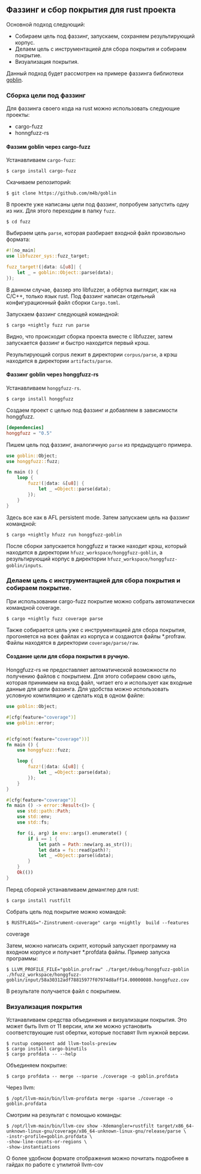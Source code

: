 ## Фаззинг и сбор покрытия для rust проекта

Основной подход следующий:

* Собираем цель под фаззинг, запускаем, сохраняем результирующий корпус.
* Делаем цель с инструментацией для сбора покрытия и собираем покрытие.
* Визуализация покрытия.

Данный подход будет рассмотрен на примере фаззинга библиотеки
[goblin](https://github.com/m4b/goblin).

### Cборка цели под фаззинг

Для фаззинга своего кода на rust можно использовать следующие проекты:

* cargo-fuzz
* honngfuzz-rs

#### Фаззим goblin через cargo-fuzz

Устанавливаем `cargo-fuzz`:

    $ cargo install cargo-fuzz

Скачиваем репозиторий:

    $ git clone https://github.com/m4b/goblin

В проекте уже написаны цели под фаззинг, попробуем запустить одну из них.
Для этого переходим в папку `fuzz`.

    $ cd fuzz

Выбираем цель `parse`, которая разбирает входной файл произвольно формата:

```rust
#![no_main]
use libfuzzer_sys::fuzz_target;

fuzz_target!(|data: &[u8]| {
    let _ = goblin::Object::parse(data);
});
```
В данном случае, фаззер это libfuzzer, а обёртка выглядит, как на C/C++, только
язык rust. Под фаззинг написан отдельный конфигурационный файл сборки `Cargo.toml`.

Запускаем фаззинг следующей командной:

    $ cargo +nightly fuzz run parse

Видно, что происходит сборка проекта вместе с libfuzzer, затем запускается
фаззинг и быстро находится первый крэш.

Результирующий corpus лежит в директории `corpus/parse`, а крэш находится в
директории `artifacts/parse`.

#### Фаззинг goblin через honggfuzz-rs

Устанавливаем `honggfuzz-rs`.

    $ cargo install honggfuzz

Создаем проект с целью под фаззинг и добавляем в зависимости honggfuzz.

```toml
[dependencies]
honggfuzz = "0.5"
```

Пишем цель под фаззинг, аналогичную `parse` из предыдущего примера.

```rust
use goblin::Object;
use honggfuzz::fuzz;

fn main () {
    loop {
        fuzz!(|data: &[u8]| {
            let _ =Object::parse(data);
        });
    }
}
```
Здесь все как в AFL persistent mode. Затем запускаем цель на фаззинг командной:

    $ cargo +nightly hfuzz run honggfuzz-goblin

После сборки запускается honggfuzz и также находит крэш, который находится в
директории `hfuzz_workspace/honggfuzz-goblin`, а результирующий корпус в
директории `hfuzz_workspace/honggfuzz-goblin/inputs`.

### Делаем цель с инструментацией для сбора покрытия и собираем покрытие.

При использовании cargo-fuzz покрытие можно собрать автоматически командной
coverage.

    $ cargo +nightly fuzz coverage parse

Также собирается цель уже с инструментацией для сбора покрытия, прогоняется на
всех файлах из корпуса и создаются файлы \*.profraw. Файлы находятся в
директории `coverage/parse/raw`.

#### Создание цели для сбора покрытия в ручную.

Honggfuzz-rs не предоставляет автоматической возможности по получению файлов с
покрытием. Для этого собираем свою цель, которая принимаем на вход файл, читает
его и использует как входные данные для цели фаззинга. Для удобства можно
использовать условную компиляцию и сделать код в одном файле:

```rust
use goblin::Object;

#[cfg(feature="coverage")]
use goblin::error;


#[cfg(not(feature="coverage"))]
fn main () {
    use honggfuzz::fuzz;

    loop {
        fuzz!(|data: &[u8]| {
            let _ =Object::parse(data);
        });
    }
}

#[cfg(feature="coverage")]
fn main () -> error::Result<()> {
    use std::path::Path;
    use std::env;
    use std::fs;

    for (i, arg) in env::args().enumerate() {
        if i == 1 {
            let path = Path::new(arg.as_str());
            let data = fs::read(path)?;
            let _ =Object::parse(&data);
        }
    }
    Ok(())
}
```
Перед сборкой устанавливаем деманглер для rust:

    $ cargo install rustfilt

Собрать цель под покрытие можно командой:

    $ RUSTFLAGS="-Zinstrument-coverage" cargo +nightly  build --features
coverage

Затем, можно написать скрипт, который запускает  программу на входном корпусе и
получает \*.profdata файлы. Пример запуска программы:

    $ LLVM_PROFILE_FILE="goblin.profraw" ./target/debug/honggfuzz-goblin ./hfuzz_workspace/honggfuzz-goblin/input/58a30312adf78815977f07974d8aff14.00000080.honggfuzz.cov

В результате получается файл с покрытием.

### Визуализация покрытия

Устанавливаем средства объединения и визуализации покрытия. Это может быть llvm
от 11 версии, или же можно установить соответствующие rust обертки, которые
поставят llvm нужной версии.

    $ rustup component add llvm-tools-preview
    $ cargo install cargo-binutils
    $ cargo profdata -- --help


Объединяем покрытие:

    $ cargo profdata -- merge --sparse ./coverage -o goblin.profdata

Через llvm:

    $ /opt/llvm-main/bin/llvm-profdata merge -sparse ./coverage -o goblin.profdata

Смотрим на результат с помощью команды:

    $ /opt/llvm-main/bin/llvm-cov show -Xdemangler=rustfilt target/x86_64-unknown-linux-gnu/coverage/x86_64-unknown-linux-gnu/release/parse \
    -instr-profile=goblin.profdata \
    -show-line-counts-or-regions \
    -show-instantiations 

О более удобном формате отображения можно почитать подробнее в гайдах по работе
с утилитой llvm-cov
